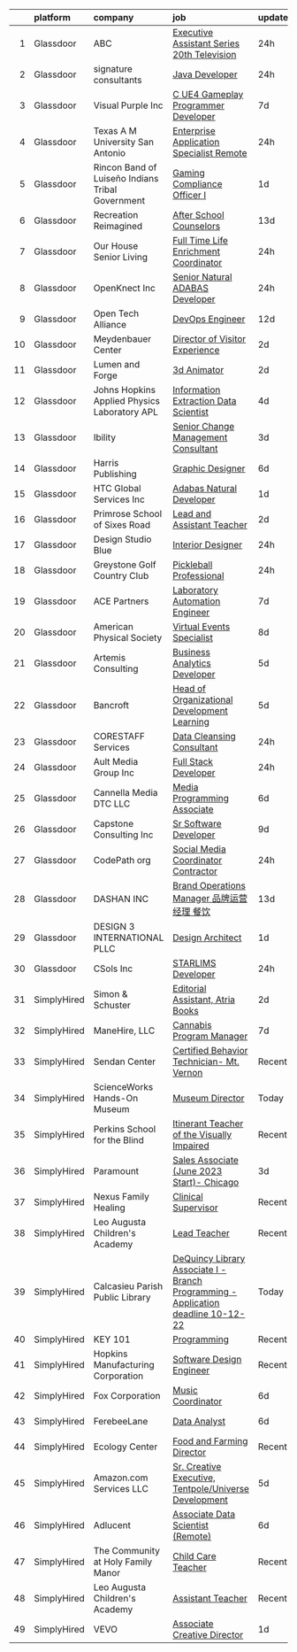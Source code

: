

|    | platform    | company                                          | job                                                                                                                                                                                                                                                                                                                                                                                                                                                                                                                                                                                                                                                                                                                                                                                                                                                                                                                                                                                                                                                                                                                                                                                             | update_time   | location                |
|---:|:------------|:-------------------------------------------------|:------------------------------------------------------------------------------------------------------------------------------------------------------------------------------------------------------------------------------------------------------------------------------------------------------------------------------------------------------------------------------------------------------------------------------------------------------------------------------------------------------------------------------------------------------------------------------------------------------------------------------------------------------------------------------------------------------------------------------------------------------------------------------------------------------------------------------------------------------------------------------------------------------------------------------------------------------------------------------------------------------------------------------------------------------------------------------------------------------------------------------------------------------------------------------------------------|:--------------|:------------------------|
|  1 | Glassdoor   | ABC                                              | [Executive Assistant  Series  20th Television ](https://www.glassdoor.com/partner/jobListing.htm?pos=106&ao=1110586&s=58&guid=00000183ac20927798d21c9c8ac21890&src=GD_JOB_AD&t=SR&vt=w&cs=1_c8ddeba2&cb=1665040159913&jobListingId=1008187735064&cpc=72B33A28935558B9&jrtk=3-0-1gem214mg2eoo001-1gem214n0i9jj800-336dc5db62179d5b--6NYlbfkN0DAFTyt7pbDCC2JPO79CSdi1dIb81yjczP5qsKcZIxgiToS-G8LS0ObdZLqts6En-MwzG42rIj_VnQ_Dwb2eVpXPUj-8aTNMQIFIITJ-d_5-51ifGw8lKm9PiWvZKUwBfhf_fmJXdAgm-1J8xhEJR2Ib8HJAY4REDBz2tsiSNIvU4o3hLYMdN87o4y7FDmKhv7ZPGxiW1Vpz0gZgfuZlVCRFeNthsriZGvjRh0NA4ghDsmxSOgqIUdDBpbgKue_Tzxvpm5IzJOu8A0I4MD5OBeCyoCLKggdTXEhL7mkQzspjIVb8adzZuh9FEMgM-Hp6jYEHMZZjNkWbTX3XFRDaCoVKe3f0jFc-RgPdv9iMa1X6-dXHO4iwkiFdz0A7uj4tMmk0QHCqZC9mW_ok19jjOcXgMYTTjFZWYqA4JBJ7EnpCo5-T7vpqlIrXoGYasyfleunxMwMLw4XrA%3D%3D)                                                                                                                                                                                                                                                                                                                                                                 | 24h           | Los Angeles, CA         |
|  2 | Glassdoor   | signature consultants                            | [Java Developer](https://www.glassdoor.com/partner/jobListing.htm?pos=111&ao=1110586&s=58&guid=00000183ac20927798d21c9c8ac21890&src=GD_JOB_AD&t=SR&vt=w&ea=1&cs=1_016309ab&cb=1665040159915&jobListingId=1008186765990&cpc=FFD5B9C4B038B9C9&jrtk=3-0-1gem214mg2eoo001-1gem214n0i9jj800-15c0595f3665534b--6NYlbfkN0ApGIGImxOmdxIOXBMhQ8EhaqwUpG_bCXYZc5oBp4OjqQT8_J22VxX71x5wDEtd2fHdQHegFEOjhqiTnAnzp4Z880tZcsfh4lRysJfZxkd6ahPZYjplR6KD9iZLXeyH6H0cdrCEPPgYrsS9Q3uuV-DPSTyGFiPjTmB5mckukhthxL0pzYQVBA0n4i0704DX47DsGqOXy7uX6emY5-4YNLwkZM9k7xx1UjpaFvNWWITi6ZgcjMjTINd-CH72UHG1XpOenC3Wzhw_cXWUTLLZJG035y4FddEQ2Ck03YQ9twLnUDSYpwZkAkKgNX6ry2lCATi-VmR6eBdC75liHTAGw7OtjXZkIspw2A7-85Y5EYLj_bZ66JCPFa59E5-4Q-SaYjy9oswfpvziZi87Fqunpy3lsn6q-0_tyOITXkM3slZLIFZ6n_Q8mgs9MfzjFojgEfmu3jVrxgzPqFBFnXS1fYldz9BzE0sq-BmrHSAx-qzMns3SWVwajDzSw3vl-C25BDdZT-7OXFSk9gAZLR8KGpNy1itc5sg11IqihBVd-eqhVqgrIHTDysjKu75QN-egiHqGzUXxTD99UNEzXp3fDc8sL0WjRDKy5Y4%3D)                                                                                                                                                                                                                                         | 24h           | Chicago, IL             |
|  3 | Glassdoor   | Visual Purple  Inc                               | [C   UE4 Gameplay Programmer Developer](https://www.glassdoor.com/partner/jobListing.htm?pos=127&ao=1110586&s=58&guid=00000183ac20927798d21c9c8ac21890&src=GD_JOB_AD&t=SR&vt=w&ea=1&cs=1_cbeedaeb&cb=1665040159917&jobListingId=1008168890821&cpc=555ADD10F5BC937C&jrtk=3-0-1gem214mg2eoo001-1gem214n0i9jj800-a2145c19eafc7a81--6NYlbfkN0Bi-g4OEguhQEx4pjzkmulzkFDPdVMQm6g82nLRMcVRUCSLsu1Vy2oKfIU7YbWfttgff9JMnJ9GOwJKwLitfzgOSfMtNnUNsNHzHgcoO_Jdc6KbLh1t0QHjWJFZqJPaGsggan_w_qHQw3aKZJrZGX0oI5BULEg35awDF7wZA5JGP1OTpslJ9_aMB0M-Tns1lgthtAjXYUROV8g_4ZbO-T3qqPAgErUjg273fq_X4R7gVIgCJTM68vvuzr_xqKjvLu67mCF-CnFBUfQ_ceE1GO40aUrhLSrkc27Yk_il69BRJeBrq_c1-3vOGQUdB5b9TQryBxa4urW9yjEGuiz771V6n0QcZthMEKTJRj72tG3WEXqqDCPR2-59_QxLuj73QaNAPAY_EdKpMAl3xwA9ZtSdhT5jtWuTa2DlWmgRYHvw77pI5NUJkUyX8590o3EOoZp2rMZDbtcJ56X3irVs5Rqlp31RnC96efqV-hJy-jhkZFFpflfRxC3IFmcCC1PzIH_87fD6b27cHT8BsjJhOCZGrlHx6lUjatk%3D)                                                                                                                                                                                                                                                                                  | 7d            | Meridian, ID            |
|  4 | Glassdoor   | Texas A M University San Antonio                 | [Enterprise Application Specialist  Remote ](https://www.glassdoor.com/partner/jobListing.htm?pos=119&ao=1110586&s=58&guid=00000183ac20927798d21c9c8ac21890&src=GD_JOB_AD&t=SR&vt=w&ea=1&cs=1_32ea1630&cb=1665040159916&jobListingId=1008186361672&cpc=8A48E7D5890B96AC&jrtk=3-0-1gem214mg2eoo001-1gem214n0i9jj800-ae8a7104cfa0e9a0--6NYlbfkN0DwTVbpfu8kMal5xiz3FYOSteqFQabWfgO4R-jSHVm0NFELr6SbytOdsiHdDXkOslHO70rcRim71HeZeL4DhJpL_hX4vegbzp_9mB2E6ztXqnVfyPHg6PPJ0qduSOnj508E9ufMtbN9MsIgCR621D8YkumdUWfQkuLOcp4GSUoAOO28TeCw-gRTgyWKdACs8I-Z4VLhC5irIBf8YmZEGKutcN3EMHLBgU-Ghk8hEOOLwWIC3JJru0fJFUTF1jB3Sw5QXzS1xyiTtCoOScEcJPpBHEGGVaug4u6We_e4bbZa_OzLpisW4TD36PYEh0ipQ-URh1T80BtQ1HOFTPDmEHDoGkyPGgyLabT2hv-K5ZXdOnRICY-U0CzqESrM67cu4GEULInCN7BjTMm453nJwPOoZQhVly1eQ80-JBue59IbVhIrKuMCFtWvL43U4bkmEBjog2twaYt5h_r7t5bEbS58vIoIknCadHiZ-jHMdo5Z6aMDOr5Fx4w22F7c9Jdd3AvRhzI7MxtpgQ%3D%3D)                                                                                                                                                                                                                                                                                               | 24h           | Remote                  |
|  5 | Glassdoor   | Rincon Band of Luiseño Indians Tribal Government | [Gaming   Compliance Officer I](https://www.glassdoor.com/partner/jobListing.htm?pos=104&ao=1110586&s=58&guid=00000183ac20927798d21c9c8ac21890&src=GD_JOB_AD&t=SR&vt=w&ea=1&cs=1_3557b0e7&cb=1665040159913&jobListingId=1008184076921&cpc=9633D545EDE710EE&jrtk=3-0-1gem214mg2eoo001-1gem214n0i9jj800-fc86fc6344107b42--6NYlbfkN0CnvnrZV6i1JGX1yqycrBVKxG_QbmFGo1hJvaAPDrdCVZbSi23JOxR80kH_D-EXnW0lJ8Pq8O9NM2TSpwcCHX1d6PMT0b8kUZQI5JF8rlaHkROJQxZu2HAeZaqn-ymo-eX9lt4N_3G1b90shKHaQA5CuSXqqKeXPP2YdESiIPiisgCD2_Tcfw3QRCLEIBY2F3w5AWF0B2TKffjXXOQlYgmV8JiRTRSNbEVzYhbHFNt4bCi0dBS2ktF1csh9xw8jrLQYVyNdmYu4GQdNtuYFB4ojT6LgS43SH83mPjJ0WCYdVhV32xq-nhpkvZReMGbOXD8q3mSgxa_V1sc-G7QuOutTDbW4kzpYZ7Vzw7lgWRzFjKvhnVnR0dx1cBXOH2LsQb0vbHgT-0CsevVjEALr_UljnG2TMXaEE_HQeF0Wl8X6mqJIXxzKpJfTVgKBunVviKSe0NuRrif6qeWIllpN2aoO713qoxmrUsg7_YZ0czCyeoaYKrJMr0SQzUZWLxwG41Dysy5XIvgB9NLwjW6YlY_1)                                                                                                                                                                                                                                                                                                        | 1d            | Valley Center, CA       |
|  6 | Glassdoor   | Recreation Reimagined                            | [After School Counselors ](https://www.glassdoor.com/partner/jobListing.htm?pos=112&ao=1110586&s=58&guid=00000183ac20927798d21c9c8ac21890&src=GD_JOB_AD&t=SR&vt=w&ea=1&cs=1_1142ab50&cb=1665040159915&jobListingId=1008156545007&cpc=C36052A7C128A3E9&jrtk=3-0-1gem214mg2eoo001-1gem214n0i9jj800-0d7c2db7a2f81f19--6NYlbfkN0Brqlwl4gd9i4ufNdS1TVf9CZc4R5a4ZAe_chjV5E6c52m1RUaapKuIvbbc8Ia2Btw4MH6E27xxXTNbLyPnEmDCgO_0qt9f3nbPNbKii8_tOFeNV0upeuTT112W05n_hPs2LMFKJO8yc8_Zkv1Tpns4KY2xVQGcUs5v9oEcT8z3BAdAmvpGSowgrNZDUhNjpJX3qZg4UO8BUAslcYmFwY_CgJHcZOCp3-l1UvQnJm5j8zuXLl32itjfuVMpAaFQdGphY0fMJWvp7z8JsTgFBMYoUWTDm7XPONW9_nioA2AFW6IdLYxNTAqxn3A1NPDuOFNNpROHkZaLwakSF2klC2omXTe_V_x5Vna9Sab08YAGr5UwEgUjDqpsbooDhVa4qgPwT_huTnr1_q61WlWzxmikXVJ208qIScewPXaWAfRjUs_Zd1klQ305QrN3ZM_2UVXVe-_gy11FziLJWywLQLUY1dxXFCex_HX8yaRizk0vSMdyJDIkHgVeykkqQdAn5hB_G-T5HCEFuLCZXfbKRnC7)                                                                                                                                                                                                                                                                                                             | 13d           | San Rafael, CA          |
|  7 | Glassdoor   | Our House Senior Living                          | [Full Time Life Enrichment Coordinator](https://www.glassdoor.com/partner/jobListing.htm?pos=102&ao=1110586&s=58&guid=00000183ac20927798d21c9c8ac21890&src=GD_JOB_AD&t=SR&vt=w&ea=1&cs=1_576db86e&cb=1665040159912&jobListingId=1008186535094&cpc=F503233C73B66A1A&jrtk=3-0-1gem214mg2eoo001-1gem214n0i9jj800-7cebb9a6637e8e08--6NYlbfkN0AkYPobvrrV-aliDMMetmsthKV_23HoDE6_7T5-bmifjF59mWFDLftMQOCLYxunTFgbRmP3ZA5alfqg9W4Po2JOjI_KXylLvJF-v_kI_S3NpillS-y3vYWNarmk1Xhr_azDlRSzLMj9vTos1JSdiLJUoEzs9SfTK5q4GQWIDTIDWwl0FoiTXzzpYykwDmO0tkA8JzluT1ZZGx7cw7N9zZHOdEuwTyBbnLi0NniBw--UPwGz7AX8b3dssF6fepaLvP5_ExOna1i0VCHABHIJNzJMsqXAzdAp27rp-BYfp_T5aIv5RBM7_zLkoW6cgZi147kLy-5GFbJQGoiz11CDAkiBEUyvKQkk8iV5rWyM1hwi2fKjDSVLYzC_-a4ivomfO-zQRkoW8zMJQaWGp40S_zBs6CbvUX_86QqZ2Nj7GOk_JYxTzAjap7nd1XgbnhlFstHKoyoYJVaPDgRw32dBdKIAHZJjsgZlOA8QIez7yHAKzgQk_A2mFlAMnhaW7Cr1fl-pjhFshQeItTqGfyePAt-K)                                                                                                                                                                                                                                                                                                | 24h           | Eau Claire, WI          |
|  8 | Glassdoor   | OpenKnect  Inc                                   | [Senior Natural ADABAS Developer](https://www.glassdoor.com/partner/jobListing.htm?pos=114&ao=1110586&s=58&guid=00000183ac20927798d21c9c8ac21890&src=GD_JOB_AD&t=SR&vt=w&ea=1&cs=1_0859c0ea&cb=1665040159915&jobListingId=1008187573140&cpc=5B877AD962FD223B&jrtk=3-0-1gem214mg2eoo001-1gem214n0i9jj800-de56284646c444c7--6NYlbfkN0CB1tmP7rfbaHtYFmPjg1Xv8BJr6DUbyz0HQmM4H563Au2nNjYN4Az1fDvfahersuvxt2OIpiIf6MVi0CHHI0MCn8fnmtWUvKADJg15hgwEc2L9ckkeE7e0cbgYCpWRHw1S2Am9dQkVtndS91rY61azjBWIOGHKr4BPFe7g1ZviR31K0uXfsAizacougNXKgfld565CD6fg9BsuBJOKIoPSHX5e8WprYvFpSzaL8nNArtZIp0nD8ilEJ88fvelwxbuk0MsZe4gBBsker4wvgAtJtTHtRHq7Bd-Pqvosf4LnpH7zAxmM9KV0QbTjcCUGf5aG1156cURsS9OCwt5BiqP_KE409F8iLmSsfuGlLz8QQKboKbSBCo6F8XCRhK0fHFM3cW33T7amAZ6xXKfwIiwA0H3BCjlZatSuk8XDCWJPBJn8mpylOy-nQyfMn2ZJuq0p0T2pPGgphmy8S5m3uc4ocUNZujmwXNC3ykwsB-NtTedYAwt4Ykv_w_6CgSfXBfmn73rCO_kYjK51ArTNBtKm)                                                                                                                                                                                                                                                                                                      | 24h           | Jackson, MS             |
|  9 | Glassdoor   | Open Tech Alliance                               | [DevOps Engineer](https://www.glassdoor.com/partner/jobListing.htm?pos=113&ao=1110586&s=58&guid=00000183ac20927798d21c9c8ac21890&src=GD_JOB_AD&t=SR&vt=w&ea=1&cs=1_59365594&cb=1665040159915&jobListingId=1008158605874&cpc=23F784D2830B726F&jrtk=3-0-1gem214mg2eoo001-1gem214n0i9jj800-7e679dfc1476c6bc--6NYlbfkN0AwYicTXJf9bWJk2zfUMxpINV-_MQnJmG0hZnZg50UwrY8lFM-8J_hrDwQatzTo8cFXk4FkLDlXWbEi2BFTHkmXm6E3CpSm6zAU-U4UOK5P-KBo7_3Wk4dtuAiazYRJqeFRB6n2QQsMPbS6e-0fhDki7kIIbqk017aPBMZq-fGNWW8Di0dWcA5ij8KmZIrrqpW6iP-jAz1zo0hJjNihm1D-vuCdeDLDdE4mgC1SufBtqomqAUDRp_gik59NvYSFQTxTewhu5f0ruw12vc6aPqHg_gDFNxi3y5qr0AQK2uMhFZBWSG265phpNdp9Xqd4vZLeyIcTAEkxwHBj6Qxej7YY9z_Bzt5PbfdHq21MfyTSztob5En65xnauu_-XZcoq1qApFR9ZGJk6ftlr1tA8mPmpOd01i4SdLes44ujcpLCPocOaRRPPqWhDFTcL4jVzjXVELK3vUqHuumBggoC08orE-WIt49f8F43C_H1meDQsr6jwlJxa0xJQS3Yj5j-V3VQMcvIceMZsA%3D%3D)                                                                                                                                                                                                                                                                                                                          | 12d           | Phoenix, AZ             |
| 10 | Glassdoor   | Meydenbauer Center                               | [Director of Visitor Experience](https://www.glassdoor.com/partner/jobListing.htm?pos=130&ao=1110586&s=58&guid=00000183ac20927798d21c9c8ac21890&src=GD_JOB_AD&t=SR&vt=w&ea=1&cs=1_02450d98&cb=1665040159917&jobListingId=1008181131497&cpc=01C0F35AFA5AA31B&jrtk=3-0-1gem214mg2eoo001-1gem214n0i9jj800-3115e6f9b57607ea--6NYlbfkN0AZe4f3GcVlhM7IbtHyBSNCTev_kGnZHb0jDV28iRIHPeEpuVBe5eRNQWVXgVKSkzxjm_cMP4JQZvPJyMsSowHdFKwmVSM1Yd3KnNQAJEhbW8jSwBprWdq6U4TjExJGUpr7Kf9cxrTfOERbvP4vLVrSlL6K_DZRuxpkcDorkIDL3AZT9JKFr_NyX41VA9tO5116spD8sf8DkrBXgTcsRGKyub4y59JNMjn3HgYsPoxm_cOuDNiO9MVPXihII1zoTgLYK3vs6fgkoYiopkp1wNomaHA_Fx4NVabhlH3HEYqa_TxPuZiHBOykRD9lBl9fijmOn7Oo9S2owWyRB6y7Woa6WG9MvBc-NOZdK3QgYQ0nG8uc6eketeUlQWa53C5xn3NMh0xfnT_NcyPhwVQe7ICjFCk4BADn6oxeQtcwkfjZggpqDyiUnPRSVYEuEU6dtJySoOd-TFcsBgIAEOMyarqVGQE5DTd7E_Ggnw3-F1bq_imdeNdiFdy7Lhsml8fglWFnI5SLEuujqiesJIrcGUos)                                                                                                                                                                                                                                                                                                       | 2d            | Bellevue, WA            |
| 11 | Glassdoor   | Lumen and Forge                                  | [3d Animator](https://www.glassdoor.com/partner/jobListing.htm?pos=129&ao=1110586&s=58&guid=00000183ac20927798d21c9c8ac21890&src=GD_JOB_AD&t=SR&vt=w&ea=1&cs=1_f1b1a1d3&cb=1665040159917&jobListingId=1008182257301&cpc=FD56AAAF1899B499&jrtk=3-0-1gem214mg2eoo001-1gem214n0i9jj800-7c856ced30c511aa--6NYlbfkN0BzyIYrTMR_AjNKh_kvAG8N613gtHPANQ3sdLTkrtBd-8karw_UYrYBZoBFcdMiTPsZ_DoLwxZN16-E7IQqY38WqSm8K9RtK6D2qPEJy-XzdpAyKbX-pBk19joXcHwbNqYenAY_F2VYZ_Cu5aulNb9NGOb5nW5wQlsP7F_FOX8Lkz4MK4NneLcr4pHwR_bW0n2o-9kWcdIXVSus9b3ZeIVUqPQVIgWugDbEv4Is_NBfxs5xd-jRMtDiv5O273PQAyKZn_jdARWJzmRBkm1Uzg-KU_eWRezlEXijVIiVPEPsDVFELRTzNuOEMNqcFP9tVuBZbe4S5v9lMZlQm5GIzdJwPeUjXGcIFjdSovoumLF8zbvYIBfdUdQTk7szSsQ0ExoFsG5d25qNwN3Q9meXx4G73jCXnTAJepSS6gBzqXfC8-tlKaIRyyenYGx7X51_VhsxaonNeEyFCwdjueM5pLmq1-K0XhyL1G1EeicknTYsmQomFgwhZF_HypMZiZrohZK9awyj802oq3fqv0odh_cl)                                                                                                                                                                                                                                                                                                                          | 2d            | Las Vegas, NV           |
| 12 | Glassdoor   | Johns Hopkins Applied Physics Laboratory  APL    | [Information Extraction Data Scientist](https://www.glassdoor.com/partner/jobListing.htm?pos=118&ao=1110586&s=58&guid=00000183ac20927798d21c9c8ac21890&src=GD_JOB_AD&t=SR&vt=w&cs=1_b1e3266e&cb=1665040159915&jobListingId=1008176941128&cpc=FAD720BB8CCCB15B&jrtk=3-0-1gem214mg2eoo001-1gem214n0i9jj800-2ef0c002ddc246ca--6NYlbfkN0DND_cY4AdZ9uf0CyzxvdaEIkE64BMiSLR1NLUGRAKCdS8TT-PhCEo-QKNy4GyeE46GKTXdfeDmQyV5phkYpn6ZFC4WNRsijKifREHhqdM84D8t_hrPTmZV_rQQRw9isHJOjUWcVhOyEqvRVriv_06hi-Tu5BfemuRL2mVIxlKxFTVvda7Uky8HJYHwLQ88hV3CaqMTTSLKAKgPY00VE7HUIZkwLJuw-Ra4yws3WQtPwvXB_o31oywPYiVsMereEQOigk7I6MokQDetFLu9XbjJZVDG1MqEl0n2u8ymcgZ4LqVk4JBMK2A_Gdxjd8SC0GXFg8l8Wzuoc8JIlxikodYrhHk-ATB2ZFuh0TEyqdQeCthH6M95LDXjtTdLs5j3DZJ4T-vP04wm7g60_UEwbME5K2PI8pTnABwX_FJZL202IaWGuyk4QH_kyNawpR9cXDdjVypP8Zqw6qNWzKPFZ-iJ5aCS8-M5dVbZV8R3CVPC-1iR9-M3o3xeBuGGhTt9TMX_5sBWZb5aZbQZM72OkKV7jK9BPPGOyvtE-zZdBDZfgu5ci5iexziD)                                                                                                                                                                                                                                                                     | 4d            | Laurel, MD              |
| 13 | Glassdoor   | Ibility                                          | [Senior Change Management Consultant](https://www.glassdoor.com/partner/jobListing.htm?pos=123&ao=1110586&s=58&guid=00000183ac20927798d21c9c8ac21890&src=GD_JOB_AD&t=SR&vt=w&ea=1&cs=1_88e587d2&cb=1665040159916&jobListingId=1008178043513&cpc=42BEC95245890617&jrtk=3-0-1gem214mg2eoo001-1gem214n0i9jj800-e553c7d1b9b98741--6NYlbfkN0BdDHiSlq2TKVYTvK036ioTcRDjelCKzvFOpLFiF--0iQINAXGaiXW9Zp8i-0CmIvwHdGTK59GPjp0cCDSl0wYIk2gSgAE4N8Irc-7a23fSfTx4a5idXL980WCQ9ftayOPn2bcK1_UuZjPMeNSpdGjWknXyQixGqbzv-vQwTWj6WQ199lR1YK4k4Gb1lvk2XPnvbBa2c9GMZxeH-TveNX_s7Ae3f8O1bOzvGiMwDvmkEGzTPYYSHF6gX-qa0O7fLyfRXX8hY9gK0bTvzMPCEmNNyB26-uiEe8mEXZAk427OaFSOdO72vH438xMMnuWaI409KoF3UU3T8_5JoIRjgbq3sLvmHIQ8mHSY7ySVHAnMlhWU-BOzffgy6tGyLOPmR_QJ8b8-U_ixUzdEN_Wa3RsIAhJ7QIMklhKZyKTv89dgY2aNuB5HBLG9QF1qtw7MVeaR1vUjodbFw03kftzlpRAtKTDImHJQqaxjW79m9PSPVcPl3ISJVusOxco4TyaAUVQBfoaz7JkSspmtLAjK2EHD03QhOgLyvSE%3D)                                                                                                                                                                                                                                                                                    | 3d            | Remote                  |
| 14 | Glassdoor   | Harris Publishing                                | [Graphic Designer](https://www.glassdoor.com/partner/jobListing.htm?pos=103&ao=1110586&s=58&guid=00000183ac20927798d21c9c8ac21890&src=GD_JOB_AD&t=SR&vt=w&ea=1&cs=1_ca06c1db&cb=1665040159912&jobListingId=1008171546572&cpc=8CD073E943938601&jrtk=3-0-1gem214mg2eoo001-1gem214n0i9jj800-71b467493f08a365--6NYlbfkN0BpH0Q4LSk8JL4lniDQSa-BgOfgdJgtDitPBJhpvsXdfepCPUfGg27jAkYhj-hZkrU2WglhN3niUH7ahYpC50L5cGV0Az-0nnHcseAcoWc2uoMdM7COWMbToyOx54vLCejAMfwxWqUgngJhRJ-cJzdA5GTekBkiWWKVcmaopCVxjqPH9kk3KlKmIOBMtPJZqorKjhK26A60Q_sPULJWJZkMLVs9C7wq-CSk6wwBjOAx5l9-bAwU0Pw1abJgCxrPs191zfH66VpUy3tS9pe90A7dTQFxiH7g2VEftFd0ylCDJ79-RZ-zVfJWsdEi7pvcdcvIyPJDWMQ_v9OHjkVVGV_yQDVsZs5lWIFsMv_edsV-Rm-40FIkRtgqO1SiHq3BPNWPhD8MPUUyeev4CmzBrOZIXMqPGd3MwJQRrlszF0p6m_0b_KVC6vQkVXYXgoqCjUAVIkJMMlKKO859fjWKUiFtycHG19HGE9C5q_hK0rrDbzWl9RfPGvd_Ly7JBPt_pn_dD4tJQvHkPQ%3D%3D)                                                                                                                                                                                                                                                                                                                         | 6d            | Idaho Falls, ID         |
| 15 | Glassdoor   | HTC Global Services  Inc                         | [Adabas Natural Developer](https://www.glassdoor.com/partner/jobListing.htm?pos=101&ao=1110586&s=58&guid=00000183ac20927798d21c9c8ac21890&src=GD_JOB_AD&t=SR&vt=w&cs=1_0252d1bc&cb=1665040159912&jobListingId=1008183821027&cpc=F11879762E79C377&jrtk=3-0-1gem214mg2eoo001-1gem214n0i9jj800-532c85f455c0a873--6NYlbfkN0DzkZtue_C1E2iAe8OIqH_dIbpJk4HiI-sXb0r-i9BV6-dfX-IoaE-uX9bxZI8ViKLra-vxSlPqcEil1EwXU8AOU1C4r9NxXCt8AA4LxMQKC1Mgy5luYbzdyRks-K_iafZHSN9D78rUpYXJ8GDO7gXHibO-aBqLt1bvYoA2Kx_z_nn2uLuqPQBs_8zUiMugLj1cyYkSTg7K3QRmMptcokKePBrxwmvl3nYsQua7XROW1Vj6KOZJG1HnHU171ISnosaEYmjzP5UPFPk6wzIsUZQshcvMBhs7yTFTu0CBtcqhRJT9uBZ9TGjBgRkkMRIYpx_XhBqbLgNp2bObCoCYD9QUNBauKZ4bQZ34FYDG0n1KT7DxGEzx1ToXltBBzSCldB6x8Grueq3_ch6kvREjqA1JW3MMVJ7Q1gOSgGNl6pDLUUvYrK7YgoVAYUlagKKtRpjQCZJs6GBvehuZjPP5v8I8Q5nWckWnQg4J7EykqrSia7po1swO_HEW)                                                                                                                                                                                                                                                                                                                                                  | 1d            | Jackson, MS             |
| 16 | Glassdoor   | Primrose School of Sixes Road                    | [Lead and Assistant Teacher](https://www.glassdoor.com/partner/jobListing.htm?pos=124&ao=1110586&s=58&guid=00000183ac20927798d21c9c8ac21890&src=GD_JOB_AD&t=SR&vt=w&ea=1&cs=1_b25c2a1a&cb=1665040159916&jobListingId=1008181613586&cpc=8EF2A55214350694&jrtk=3-0-1gem214mg2eoo001-1gem214n0i9jj800-d7d75cadbf72bb7b--6NYlbfkN0Ak3SB8TqwAk0irydgSKCmI58BBoQ9JSsAfwZchOB7rDbcpOmczkStz3728WFz6pRIOtRxRnAdzgnD8UzUS4ysnr19UnoWcAqbtP2iGm1vUz8rTBjDn52UtSOQ21kCUZ3lrdD_sp4H_USpk4MfsMqS8fxTBCPWsNApQUfV3QdvFzgcHM5O4wHOxlqH4ayC3OvgsBgB3-rcX5Nf7fgnioRRFcOLlQcI7V5G0Hb-RduoV5JYPJoyhE_Rbo2UkAW3f2OsqCaxg6U09-heOgJTwpsoctP03tfakCeGnHfSI7LVP3a1bDWryDXS-1bsQt92bo_vJPEjHh1up6i0u5MoN-uXsShJEVtSdSx5ZJvRHlmjzVluKDog7SJsop27i-DPYioZMb_yWuZXODFFAvcTaDCNnqHSqoVy6mJ0E0AsYvHEwWgMQRP3t4tVNxNnDa4JZDCLoLAPIuho8ACf_Dlad8DOzx1Lk_rsDcL7ERvHQ92w25F-wwOCVhptJW4dIZRp3dTri6RRoCV_pEM9NqVeB-CRd)                                                                                                                                                                                                                                                                                                           | 2d            | Canton, GA              |
| 17 | Glassdoor   | Design Studio Blue                               | [Interior Designer](https://www.glassdoor.com/partner/jobListing.htm?pos=117&ao=1110586&s=58&guid=00000183ac20927798d21c9c8ac21890&src=GD_JOB_AD&t=SR&vt=w&cs=1_c97f2ad4&cb=1665040159915&jobListingId=1008186525513&cpc=1B5ACBA47960D310&jrtk=3-0-1gem214mg2eoo001-1gem214n0i9jj800-905d80db26c01152--6NYlbfkN0BJiXhjvhlPnp7nCNnxpXVdZuhNeQWqe_6fX6GJcnmHagQ_COK_7ebCuUjVZdjq8PeE6WpsMHlqB8K5TJO7KB-wyxVJQ_FzLgjCDCTF_eTRQzepG0W0RvQdoiieaszuhTpkdG52kJs9T9lheSQ4GFrMkAVaDtsQiE_fV7r8VlHx6LmuVCGz0DAYVPIMRYZQuSAv170qw2Tn37mBFqqBz_4iTXQif5KyILPEAoiMkvNQnpvT5A6NZEFFuJQeOyOlY1T29Vw_hZpj_gWU5b21PKEktbhTx5JYzYtYt3BB3lDf952RljoeduUT2GjE_y6k5S6J6Mx5XEmJJ3zpIb5932IxjxG7FBUx6A-1534PIs5jcM_9KNXlqgYiMhmm1znqSvl4MPdCK2S6U4wwWEyY-9dgaCyxbjLJkmB3CSK7lPRB7lofIvnAELhxscYRrMgXGJcbkXN0MJ9HjKxLGqeDY3KEsVXbWqmFooA%3D)                                                                                                                                                                                                                                                                                                                                                                           | 24h           | Centennial, CO          |
| 18 | Glassdoor   | Greystone Golf   Country Club                    | [Pickleball Professional](https://www.glassdoor.com/partner/jobListing.htm?pos=108&ao=1110586&s=58&guid=00000183ac20927798d21c9c8ac21890&src=GD_JOB_AD&t=SR&vt=w&ea=1&cs=1_fa345764&cb=1665040159913&jobListingId=1008186317869&cpc=F0038DB93C4854FD&jrtk=3-0-1gem214mg2eoo001-1gem214n0i9jj800-48d21434bea997be--6NYlbfkN0CnbXe2HrCGOddEXED3qh26tAOhxflOc892xzvuHvcnun48Uc9rvwfep_NYhI6zix6nhvR9g4qh3781HAOqvHXnuETskT491_8OY6CEbHy0wExu9JJJ40_Yp5dhQnVZIsT20ItYi3crPUgimNMwj7rL6zH2FLB2Zr7PvyksAklZ240scCO5rZiqwJl_2j9NWe1myqnVHFjxZpXWdEG9CMh7s55wnZfn6M2IDp_hMbek1t4AvGxF1INpAWAwTAcfhyLiBuNwqQ7h9OZmwg-l094bgJkHjCZ3h01-RkXUNs56LiJyzt31P7_W6XHBO9vGUo21yjZV-r6Ju35LnYqkhaihqIs7b9JqvjfgYV9gRgXFuDvmNjfLdhg-hFuAMGgy4htKVcmlvH2BJPZ_m5Bm_lNdyOHFEO0OfYvSQBKSEOqdQrpK8baBzWqajML-0yCfkiBpr09ELlYetNdZqw_BWvg9iy85akz1_JL2D4EOFSkhgOktlQmNsYBg8K9OGUk5bYhePjfPA_W0Bu8H0R_lfbi5)                                                                                                                                                                                                                                                                                                              | 24h           | Birmingham, AL          |
| 19 | Glassdoor   | ACE Partners                                     | [Laboratory Automation Engineer](https://www.glassdoor.com/partner/jobListing.htm?pos=105&ao=1110586&s=58&guid=00000183ac20927798d21c9c8ac21890&src=GD_JOB_AD&t=SR&vt=w&ea=1&cs=1_23f40419&cb=1665040159913&jobListingId=1008168001341&cpc=93E38780B6DA0368&jrtk=3-0-1gem214mg2eoo001-1gem214n0i9jj800-2524d797016ad814--6NYlbfkN0ByNdR6lR5vInkMqW9PARJ6PF3Zoox9TiDJ9pL5aH1WopUmg_nMMrmUCKR5GeX6zpvQYzBhmfoo-mBFruU6kWrdS_f5ZpTJbXhdfMMHnx0hHhuweEefWhLBO9z2QtqSjmz3FC-0SWZD8yzfG4Vs6A2Xh_B643a3ytUKsrvskaIBinV4WAF3RpUwenUjRr8uNdZ2ijhb6iL2yUlebR0tcqxtvue4VtwjYZXyzGA2PtrtnbkRlSvQkV5BkY-tIAw04FUDdnip8-kvz8wiN7D3QS5asN92fsoiPRR8xPXbirAk7D_WXKdmGvVCeRjiX3WX7YoKqNoMf6b-M3fmYwrXlGleka2dJUVeAQJJgXpn-bKq1uSoX59mX0ZsAST98L6v0j7CQE_Xi6Dw1--w62Y1RJgRfOb3DNkwLiFliayLZCRFTYvQnDV8AsT3G1b77nQGcRL4vITpPoYkch5P3E9N8_dOXtljn93Q9wUlVnx3LVtT2dYuDKm1Wc8lnZeTaWCbyqy7Iv32kH_1gDXSI24APvil4PvRmJU88xY%3D)                                                                                                                                                                                                                                                                                         | 7d            | Marlborough, MA         |
| 20 | Glassdoor   | American Physical Society                        | [Virtual Events Specialist](https://www.glassdoor.com/partner/jobListing.htm?pos=122&ao=1110586&s=58&guid=00000183ac20927798d21c9c8ac21890&src=GD_JOB_AD&t=SR&vt=w&cs=1_d89876c8&cb=1665040159916&jobListingId=1008165654271&cpc=0B561D89933DD0A0&jrtk=3-0-1gem214mg2eoo001-1gem214n0i9jj800-07efb732cca26cda--6NYlbfkN0CvgbaG_FMj81n4eJGyJgJeC_Z6FQzAlA0S-6sHpkCDNHRHHOq-OVxNX_1wJeDpDKdzcvKe-L86OrQols8ga8YtipitxROgYVKTxQ5aHOEDbppnZGY1yMvGFfLv8r4hPg_CjkfHsW8IEobNaaCJtBHt4_uMbsl6VGa6XYcr5ZA9XqAlXMX25w5tHW07cgRD1fCjh0oNVQG6V7v3F8y-mXTT38294oNPu986J9K-PP1K39pz694PJcofscrO3DGTgGyA0jOI7FkD8l-DBWahT7zNuAyuEJPRhYDtq6dekUnWrrLB62M6TDCgSPH_5jGmLchl-x_RKojL5RgHWAmz9rLsZzOUugeRtYbTeurWe07JWElOsz-oyQEpAsfSc6huza2CUEcEj7NNQzUpEI7sZK-8lHkkgMJSyQQdkYDgnWqeQJJYA8ZsPqUielJ43fsJVP0GfHgqYVQm_fMWfcW2ZMRkOFifkUWKcEaLt7vojgRKzlvwcY5EUvsuzmiQlCDB4bo%3D)                                                                                                                                                                                                                                                                                                                                   | 8d            | College Park, MD        |
| 21 | Glassdoor   | Artemis Consulting                               | [Business Analytics Developer ](https://www.glassdoor.com/partner/jobListing.htm?pos=115&ao=1110586&s=58&guid=00000183ac20927798d21c9c8ac21890&src=GD_JOB_AD&t=SR&vt=w&ea=1&cs=1_31bad021&cb=1665040159915&jobListingId=1008174979011&cpc=073D3B4B6C3D1988&jrtk=3-0-1gem214mg2eoo001-1gem214n0i9jj800-702740291c725ea5--6NYlbfkN0CzcDFs8cjNZITHzPaspPYUdxCTppyanGLeq-qEeiOFH_82D_rqPZNcfZe88RFWXnBxvED7lw-j3Wowrfh_RGCQ8emKnsnBbjgZZqoZeiRJ6aOSnhchIfgSlN-lFJpq36Whamz4ESLvbP-YRb_loSt2IM9udamsPEAQ8gS-uRI-g8Mo8KxGQevK6myiTQAZDBys1ddPSeLi_8PDR65wWAH3lWIjXlcBOcLthbFu_y5rmnOXqpPdNDlkwABUlEserGZz8-m3hfdjFHd2hFOod9hJwtvQUtY-xCJ0b0OYG7H19Ujz1BTqaDgQuy-1Fu63_Ff2s4pRp7wcyUqLtrRFbSDA-wWiH29pS3TZStQHIcoRDkSXoZzpKmmNiGHAUW9r6e8zCAQEk_BryiGed0brYpfUCJgHGeHC9A6S1RGShRXNEeGXYeMWjDC_OIk79PU7YTxVzm5l29fAZfGqpOTxzr5ICQd6LS9W_9kCJuhllz-GNicfl8Fc5VHNoPWsbqHn9QuX46XwVXzLO7wOBSYyxk56)                                                                                                                                                                                                                                                                                                        | 5d            | San Diego, CA           |
| 22 | Glassdoor   | Bancroft                                         | [Head of Organizational Development   Learning](https://www.glassdoor.com/partner/jobListing.htm?pos=121&ao=1110586&s=58&guid=00000183ac20927798d21c9c8ac21890&src=GD_JOB_AD&t=SR&vt=w&cs=1_76784d9f&cb=1665040159916&jobListingId=1008175449499&cpc=BBBD384EA192911E&jrtk=3-0-1gem214mg2eoo001-1gem214n0i9jj800-068b638f79e91199--6NYlbfkN0BPRHACp_muPV-Up24EFCVqx-TsFnFJDfkctAXVFcGYlsfpmCS32cW-uNVvsvNr5F3LeCiY-Z4I2vaLudrI3hW3P7Fbt49MxArhrYZO1Fh7WlbGdoRORqNv1nTqwie_pgIXQehT3DeibOQPCriIFgCLSrOZM3XYtzrl1PMePzWVNXVFTX_1pL7-EjDhMaalBHjdCH5IPEobIGAB4yT_rSO_Jz919JBLCNL04ft1-D9w2o3ZwPBZgmiVoe2ak7iPYILgFM6vNfGhDa48r5jTG0SQPh1SaQAvPKUpW0fCyRzOMsNDOxLX9_fLhWyfUY5Xz7ynZSK1NU_BrKZHCccJd74cf4WDl40KyhBi_usKF9apv2b5qbLlBbbIuFcFqzj07Qc4BCjrOCYBbhX4fXAj_vmVukzMuNNQv0SKvwqEH5AeKAtRjgc5zP9Y_SFsIfW87gFewuV1Yl09HLTP6U8AV9hd_-TSWNuceMYiCxIKCch8Ovij-NKkstfKLfu739X5ssLhhKS4JXKd9lkWL7j3obvnuLKYMergdKKocA1D8QnUP-PVEa64d79oeZLKgONl2VablKhXOgZSR6zQnoMrlWeKH6jqDO2RIZc0-GOSyOiKzH9w_SzHb3iETDabl14fcgFxXKKdt26TqbMU4DBT3_sT57lUZPhKaAc7N3f4_E5O1qh8QMdbxW_iYWDwRwxoEpoFv2-APEgV7enA7NH4Ij0T04-_2KMY3jbeAWntfXg1pc1gQxbyasNVgmOgFqXSneEqgpFmONW06N1pcOW3tWlVxcnUUG5Gj-Dr3GiuP51KGg%3D%3D) | 5d            | Moorestown, NJ          |
| 23 | Glassdoor   | CORESTAFF Services                               | [Data Cleansing Consultant](https://www.glassdoor.com/partner/jobListing.htm?pos=110&ao=1110586&s=58&guid=00000183ac20927798d21c9c8ac21890&src=GD_JOB_AD&t=SR&vt=w&ea=1&cs=1_3eb80b32&cb=1665040159915&jobListingId=1008186223770&cpc=F89DB714968E32AB&jrtk=3-0-1gem214mg2eoo001-1gem214n0i9jj800-e9b9882115931fd3--6NYlbfkN0D-k3L9B_pmNE7Ep94moqBSGw2aPRf10zKFmNQXICY4N9jl-1FuBsBqNGXQ00anR9JaQvrbQB4eCuqrp5t9TbSFxe406zxTXTEerXzuLQcFoK4K7DJ-xCZdl2ldpYnnyG5IbleinfsXf60cxIGeunSxr_s8p-uYWXfz4LDvpKOM6QWEF52Mj6XebJd-TUkt-nETzjq9lQmWOJB579nBypbzYvbnjHt7IWeGnWsujZBjHh3H-8UXBeckcl8Mzo4ph1ebJEUe-LZZNYFXzvaG-IymLlQm3zlks3DyZq2lT1yYp-xJbb0-bKRCyAt9Ogkx8fiZ_QzlyK3Ps7sawip03YSWx6bKXDcngqzajRqiwaUfjuwGIptHqlwfxt8WCBb2fvm6Yfe0LTSp75MBrY-LXTlHUkjhwTRSHdqnwxD3qvcJ4_ZtQUJ6GbOqNWZXFDlD63Xmt-kuYNl1d3PFvgVcm4k-RTCd6jeWVu0avIXRDW8EsBzIUfXjrl9t30ix1qCnBrBeqvpVRtWHO0CekEkvZIP_RFkSsZkjUImVXx6dat4Gaw%3D%3D)                                                                                                                                                                                                                                                                                | 24h           | Neenah, WI              |
| 24 | Glassdoor   | Ault Media Group Inc                             | [Full Stack Developer](https://www.glassdoor.com/partner/jobListing.htm?pos=128&ao=1110586&s=58&guid=00000183ac20927798d21c9c8ac21890&src=GD_JOB_AD&t=SR&vt=w&ea=1&cs=1_f8b56e5a&cb=1665040159917&jobListingId=1008186485767&cpc=C0FAF87ADD587446&jrtk=3-0-1gem214mg2eoo001-1gem214n0i9jj800-c7086d5767747eee--6NYlbfkN0D788tVLZnHYB2JKTLmCXo4PydfvtZKcdbYx6lxKaz3IrhQhSRY3fRDO_UbO0PiXjif9VALxtXutZUCdBcb-gKUNgQOV9nlROvWcP609iPWShMt3gDnC11VQrnxQl8r6vdp7SQcyqOPnj-xioRT284QkHTeRlpUwMOhGn1v0cMCG5UOgd_ACnoeAhDxke9dfcv9ec565LwUjkB4cXdtwZZX6YBugYahQrjJCl07Ckf7jP7omRsSdvKJlEmUs92D7uCCWg3R3gw5g1ORfwV8rfNIH_EQ7MAE4LKJRej5DemUsiGFBRK0MRKtXYgwIc9mwBcdWAQiL2uTrc8CJdiY5QUsxJyUe-1k3ktgWHUfI83Xu7q07zj0FGgqB7HOkJOdwdISZRsg9md9Gvda-WwLpP1jgshzdX7BYqt2XhmwEs8xHG6mkXEKnkTl_XfULpbGHVLtYk9Ctn-m_Qv12D3FeGLA-OubO6ajenjfPdbb7FXZBzZfn_ze0yIxUmRTynkltS8P5-3mlBA_MM-SrVpwzPAr)                                                                                                                                                                                                                                                                                                                 | 24h           | Las Vegas, NV           |
| 25 | Glassdoor   | Cannella Media  DTC  LLC                         | [Media Programming Associate](https://www.glassdoor.com/partner/jobListing.htm?pos=120&ao=1110586&s=58&guid=00000183ac20927798d21c9c8ac21890&src=GD_JOB_AD&t=SR&vt=w&ea=1&cs=1_befe4837&cb=1665040159916&jobListingId=1008171513730&cpc=8D2B7435C06A1689&jrtk=3-0-1gem214mg2eoo001-1gem214n0i9jj800-665f6d0d3a6c1662--6NYlbfkN0BTT1lo8Jwdy_hu5PBsWOg-OgEs4ry3bvHurgSPaoaOHGO1V8_oStUubBZMuD_OERgcKGAC3uG6EIpUD2onEy6lwF-S_an5OFHRfnUq7B1qyTSLkWnSWhKl4RnmPZBzR6p0_Cm8TIRdEDat2ZoxP_x8S56I4gy45Jyms1Mo_Xp7sXP7RS84ppA0ZZc5eHVxQmMIRaurmT0xxPQhLCxkWWXZYmOY-EfLWIavu6YJmYXQ5q2dW6qUkMBx6aZEKce2yCbj8O4m9ifUCnNhz7IMwS_UZSoJlmncJIfMXmtNzW5-DPuarakLC0lrG7rIwYrK3FM1XfQBcV0WqikktcJSsX1WAveUH1KupVi22xhC2C-8cMbZZUmPDkEMakjWX8Lxa_UtjBLmDnyNUcqvtamAjHJcbo8vPvEzN-4ly5kmfRPefeE-ZIXcLfRSAhQKdtcFIOowe2aJ4DhCEqGhcWD09BR3os0OonfWfX58TFBeNJ559gInzFg03Dnpc18W2RK3zD0fK36qzGppWorCYq7mUZ34)                                                                                                                                                                                                                                                                                                          | 6d            | Burlington, WI          |
| 26 | Glassdoor   | Capstone Consulting Inc                          | [Sr  Software Developer](https://www.glassdoor.com/partner/jobListing.htm?pos=126&ao=1110586&s=58&guid=00000183ac20927798d21c9c8ac21890&src=GD_JOB_AD&t=SR&vt=w&ea=1&cs=1_5e123186&cb=1665040159917&jobListingId=1008162820296&cpc=BA005B1D96992017&jrtk=3-0-1gem214mg2eoo001-1gem214n0i9jj800-069d47ea8ad31cf1--6NYlbfkN0B96V2X-ktcizmBETSpagECMuEmqz18d3bUfhM7kAXLfY6dc9ULxqqYAVUqomIkOLrXVpapapXaMg8-TndHTcrskh0Q9Z4ye6T0vn8lgd2FJ7MGaeScxu0RrvlR0W7oMvWm8rRf673us2LjdyKzxwPIR9N9_FaggfqdzZR1cWtd5tzQbAhHJPKLrJQ0a8tQ85YCAvTXzfUsAE4X9PNc6JfwC3PbUYoI5xOg7kuAE_fNkM4-cSzGS8xf8IIxAMoMJD_VXzBNKbsPZ07xmFdgQuqbusp9Z274HxEqe1IQH0zLId1IOZpENBRvp0m_9jF4iIqz_w2Io7RrRSUgUZLk5SPdwKgsrFlyi7PS4_1YXrS0cthj4D4XSVEn1zJbbohrXgKXCwbe-eymkZcmsev1gtCEMU5havR-KKARGJUAxUgi0oksWCGvw8I308Hp7TrFICGUD3ZP6uL-1aY5iymcpkOzcEbO_3q8AKX4ZQwz78gB2O5JNIzflTkv_kyVMg_mzmFfUTHaMUZlhcGVKGCKSvdR)                                                                                                                                                                                                                                                                                                               | 9d            | Kansas City, MO         |
| 27 | Glassdoor   | CodePath org                                     | [Social Media Coordinator  Contractor ](https://www.glassdoor.com/partner/jobListing.htm?pos=125&ao=1110586&s=58&guid=00000183ac20927798d21c9c8ac21890&src=GD_JOB_AD&t=SR&vt=w&ea=1&cs=1_edc66dbe&cb=1665040159916&jobListingId=1008187062055&cpc=4F748F1840550ABC&jrtk=3-0-1gem214mg2eoo001-1gem214n0i9jj800-b2d7b6c9fafbb574--6NYlbfkN0AtR68e5gWpPxoovZgA7Udo-dcymoK0NpHFMpIgh7LYz5vFxXCOkxsPzq1JtV8MckJg8YeyTx0LjSzEJBz1V52Uj98T4JxrBAwH5qbp-VzOkHNIbfk3KQZEO-Ld25otshLWZcsvwW9_ipukZWHq-Ft0uKotmn2D1byJm74qpi1MsrxCyGuPJBudD_uF4TFmUakZ4tlF1Z5xz94pIzLwsmJGrUzhRcNRe023fzhmmKjb5UCHel9l-vFp1oVGvZiMIdJTicQMlFM9M5XJjxS6vK4yGwPBBii91Wz0cDjg51OqSwo-7WeBR9g0Sh1a38PFFhcNaExDajrxNvyMhHR3Iy0uRP0o4G-RvTgQR82q4BFv21w87YtVMvhhUvWzKgBJLudIvWO-zzVGumfvbnh2Iojz2oE5t9OBR3Y0v034NWmVTgOU5ZeCFceLnil3H4xL8qapG5BuILcp_3_ep_ETeUXe4ArHX7fnpVngsGrM2sfA1-VttSTZmJjlQHcZLrjoKP-cUCobivqpoA%3D%3D)                                                                                                                                                                                                                                                                                                    | 24h           | Remote                  |
| 28 | Glassdoor   | DASHAN INC                                       | [Brand Operations Manager 品牌运营经理 餐饮 ](https://www.glassdoor.com/partner/jobListing.htm?pos=109&ao=1110586&s=58&guid=00000183ac20927798d21c9c8ac21890&src=GD_JOB_AD&t=SR&vt=w&ea=1&cs=1_d4716877&cb=1665040159914&jobListingId=1008156787874&cpc=D1CBE86395A4E5A8&jrtk=3-0-1gem214mg2eoo001-1gem214n0i9jj800-52769370edf1b9c0--6NYlbfkN0AZiaPZyccuKjlre0e0RaBFeO48J0QExrO5hcuLctOVaN_M4Dm3U4EmYKAO-K7VJbKKWUrzHP4YuCffupuhdE4UzmhFWS98q0iK09IGjGkXlPmLS0FHpaK7KerTwdSeuYp6cPY7VI3evuMyRcIi4m_RSG8NyfhyWOyQ7_eiUzZjsXy4TihxqvsiWLNg6mZ1t2tqa05Plk2pLaeJoINSWd-ZEYg6PeGnG591AjpwpAObqB1R4Qa_0960JqWkFiL_OUvkkJ8uAvFfLV7jzBtTtA7bZjMAdKdm6zhTM2gsW8DmL1thRpMk-eyLvqsBaV5OSlP3nlk4Lg8dwF4-Rad33WmqUdwkSZirp3x8pi9wn1d-ZZSsZMBy3PH6HDTAy5WGFzMeCahMRNitkNYJOfmSmQYRNPb9DfN9n_bQUVTnz9DsxsfNNZHodFe9zjMPiNbCqQU3YREMSyedc5ti4LbcOUaDKizw0oxdnILgHLnO5BR-rwP4Tq9sXEi-SNAvNUlUfSs9ugCO6TXElMIK0CAXsGx1J1K9RiElopgXKxt9r-6v15SajB8GosN5UkxewubSmym0Q6znipi5hk_8loYtinxqZc9vp9lIzmkgMrM8WrIJflsFub9RRbU7k0ArzCTIu98f9mM1Pxmtl3KlWlcnacnA7U8ytz7Xh-aQK6noUDToppcntwTG3pFI)                                                                                                                                  | 13d           | Flushing, NY            |
| 29 | Glassdoor   | DESIGN 3 INTERNATIONAL  PLLC                     | [Design Architect](https://www.glassdoor.com/partner/jobListing.htm?pos=116&ao=1110586&s=58&guid=00000183ac20927798d21c9c8ac21890&src=GD_JOB_AD&t=SR&vt=w&ea=1&cs=1_5b6afd5e&cb=1665040159915&jobListingId=1008183894649&cpc=CAD87743A14A8386&jrtk=3-0-1gem214mg2eoo001-1gem214n0i9jj800-e116e7ef13c4b3a4--6NYlbfkN0DsBOlmEAMqZtav1V1WKZO3RUElpafjggtWvxyDQ3xFSmyORkCOQyPR9yI9HOgUYMcCEiF87B9h-sC7ha6A5K4BxpIVltIIJEeHONa9O01-1jBWObB0tapiVPHFtKeGGjRDzZllJVMp3LyN67Jb37vA2WNMq0J8FVY6lwF7fKC0lx8umC_E83Spfht33E0mB8AjoT6JPtl5X5YdNWZqcaXTtUt_f3_3Qe3-uUf3RAktjFgj4ikSFI7Kpv43Q6RmiGGibmMvLfjFTBq9QyG7bO_i4NTwMHZV47l_z07rRlV3zJt69xXPZzEU5iFPvqaKL_6JU-t7LNkJr6KTzqOdoz5JDPMOX2xpvKuHl62idKaoPkpRk6oKBHR3L-stMMYEnU3XDh7vwI2fieCO89Fe-GkOQEJJGS-wUYUC7B-imqMJGqjYOhiLK0O1c5Dm4XqGP2PkpNJC2hG4OU4K0zfnwQ6KkkzOWT81fSCngJv3YmbV7fWdgo9Rjt3UxWYTQToYez9hUwsTnlgOMeKphseXrZYZ)                                                                                                                                                                                                                                                                                                                     | 1d            | Baltimore, MD           |
| 30 | Glassdoor   | CSols  Inc                                       | [STARLIMS Developer](https://www.glassdoor.com/partner/jobListing.htm?pos=107&ao=1110586&s=58&guid=00000183ac20927798d21c9c8ac21890&src=GD_JOB_AD&t=SR&vt=w&ea=1&cs=1_7d5f3499&cb=1665040159913&jobListingId=1008186154228&cpc=01C0F35AFA5AA31B&jrtk=3-0-1gem214mg2eoo001-1gem214n0i9jj800-f03211872ec4ba02--6NYlbfkN0C3K06j3zEHFfRfFjMEB1ErzNBeFPGv6FcLo5IuTCkP9T9HRjXYXyBv8ZP1QtumyJ4vJxeRHH2fVr-0XWYLCl1n_Svnw6K6nwZwJC38Jnncjs08VOWSE24kwSLSenmzqP5mUDK5bLa8drmm64RXXdptc5LLqPBmwkkWO6aYp3Y8X2CLmUvMy6w_Hwe2w7ONrnl6MEAaIO6vZocRWJiCh8RDw0DEISUvJ56t6jzOUETExqSjFYrRJRfFtgxLC5wez6OM6hyFVn1B32bbqZ1c3s8HMf9zCkcEJC6K9-jBC0Als2qp-HSEqrECUJvCzgTah0TT4IGlXL4qjea0FSk_zeOoAJCKkDJmQYgu-0CZKYOp_mmL2GBOOQworPc1tHvu5N2VGB7Cv6n6IIyoDlW02z8-n-zJxkwDKBenV3KyT_BnzS_FAxaDI8V3bsyLEAo3oJ7HcClXxXtAH9Gu2ah9UZL6sSNjBvqYk7Eim9_EyQPgngybp4ofSuvTcJow_N4-zlbeCd3jWial6W_7VJHUqIPM)                                                                                                                                                                                                                                                                                                                   | 24h           | Remote                  |
| 31 | SimplyHired | Simon & Schuster                                 | [Editorial Assistant, Atria Books](https://www.simplyhired.com/job/u89uLGsPGh-tpGxrXBGq-nuLMNRp6pES53UledKp6d_Kecj_PJg6Vg?q=creative+programming)                                                                                                                                                                                                                                                                                                                                                                                                                                                                                                                                                                                                                                                                                                                                                                                                                                                                                                                                                                                                                                               | 2d            | New York, NY            |
| 32 | SimplyHired | ManeHire, LLC                                    | [Cannabis Program Manager](https://www.simplyhired.com/job/36wmGcRxS5bxG4U76Oa1is2h2fXuZn4lHvFCE1hR-6UQPXx8WUYliQ?q=creative+programming)                                                                                                                                                                                                                                                                                                                                                                                                                                                                                                                                                                                                                                                                                                                                                                                                                                                                                                                                                                                                                                                       | 7d            | Hartford, CT            |
| 33 | SimplyHired | Sendan Center                                    | [Certified Behavior Technician- Mt. Vernon](https://www.simplyhired.com/job/SCQGxsD-0mRqz6ItPxsEOg5n-GhDn4rUU64b9q2s7-J7N_lgnoppIQ?q=creative+programming)                                                                                                                                                                                                                                                                                                                                                                                                                                                                                                                                                                                                                                                                                                                                                                                                                                                                                                                                                                                                                                      | Recently      | Mount Vernon, WA        |
| 34 | SimplyHired | ScienceWorks Hands-On Museum                     | [Museum Director](https://www.simplyhired.com/job/rEUpnQR9kzlPRUboZVCdtvX2AJPxlu7rDfPwqJS79vVNxx4nUwmBQg?q=creative+programming)                                                                                                                                                                                                                                                                                                                                                                                                                                                                                                                                                                                                                                                                                                                                                                                                                                                                                                                                                                                                                                                                | Today         | Ashland, OR             |
| 35 | SimplyHired | Perkins School for the Blind                     | [Itinerant Teacher of the Visually Impaired](https://www.simplyhired.com/job/788ablg0AuYha4gFqYAs1lnf7RWsJoVot1dsa7XsiUmdR0U3KnNWBg?q=creative+programming)                                                                                                                                                                                                                                                                                                                                                                                                                                                                                                                                                                                                                                                                                                                                                                                                                                                                                                                                                                                                                                     | Recently      | Watertown, MA           |
| 36 | SimplyHired | Paramount                                        | [Sales Associate (June 2023 Start)- Chicago](https://www.simplyhired.com/job/XJ5LtNAWnjZWvjMg27S9bcTLXDbAZUDBtd46QLR5LUvymo4oAzwCTQ?q=creative+programming)                                                                                                                                                                                                                                                                                                                                                                                                                                                                                                                                                                                                                                                                                                                                                                                                                                                                                                                                                                                                                                     | 3d            | Chicago, IL +1 location |
| 37 | SimplyHired | Nexus Family Healing                             | [Clinical Supervisor](https://www.simplyhired.com/job/YUcPGi44vMloZuxQ_NOOvS5TJ19gVqSZZtzsBQD9SiMq_7sIg29P1A?q=creative+programming)                                                                                                                                                                                                                                                                                                                                                                                                                                                                                                                                                                                                                                                                                                                                                                                                                                                                                                                                                                                                                                                            | Recently      | Fargo, ND               |
| 38 | SimplyHired | Leo Augusta Children's Academy                   | [Lead Teacher](https://www.simplyhired.com/job/qrWsh98N2DcrNxufHHRcHfT6LRj9MdV4F2biisEvdrBk3rpMRGb0jg?q=creative+programming)                                                                                                                                                                                                                                                                                                                                                                                                                                                                                                                                                                                                                                                                                                                                                                                                                                                                                                                                                                                                                                                                   | Recently      | Blooming Prairie, MN    |
| 39 | SimplyHired | Calcasieu Parish Public Library                  | [DeQuincy Library Associate I - Branch Programming - Application deadline 10-12-22](https://www.simplyhired.com/job/Zr1dkEI8h9Q5lFLk2vIOzFDN6ua27QO3_y2kbGDSX_ITyuDHWUWNFg?q=creative+programming)                                                                                                                                                                                                                                                                                                                                                                                                                                                                                                                                                                                                                                                                                                                                                                                                                                                                                                                                                                                              | Today         | DeQuincy, LA            |
| 40 | SimplyHired | KEY 101                                          | [Programming](https://www.simplyhired.com/job/TNYA8EniKm3QVWzausub62KILrczmG7gmre9qhzlAJ0blsSg7czNlQ?q=creative+programming)                                                                                                                                                                                                                                                                                                                                                                                                                                                                                                                                                                                                                                                                                                                                                                                                                                                                                                                                                                                                                                                                    | Recently      | Spokane, WA             |
| 41 | SimplyHired | Hopkins Manufacturing Corporation                | [Software Design Engineer](https://www.simplyhired.com/job/qY8slYaw9wD2ocnPC4HaJoxOS535kfd1g9te5vVup0OD4IWDFxIROg?q=creative+programming)                                                                                                                                                                                                                                                                                                                                                                                                                                                                                                                                                                                                                                                                                                                                                                                                                                                                                                                                                                                                                                                       | Recently      | Emporia, KS             |
| 42 | SimplyHired | Fox Corporation                                  | [Music Coordinator](https://www.simplyhired.com/job/TQTo5k_V26w7zcRC3DmhjvniZ6Tx2cVDz7KJbwJVg-t0jZO3tj8u3A?q=creative+programming)                                                                                                                                                                                                                                                                                                                                                                                                                                                                                                                                                                                                                                                                                                                                                                                                                                                                                                                                                                                                                                                              | 6d            | Remote                  |
| 43 | SimplyHired | FerebeeLane                                      | [Data Analyst](https://www.simplyhired.com/job/EL63FkcFxd_4FSY--nMHE7qZb2b_GF7z_oPzRVd9XREW-cE4KrTuWQ?q=creative+programming)                                                                                                                                                                                                                                                                                                                                                                                                                                                                                                                                                                                                                                                                                                                                                                                                                                                                                                                                                                                                                                                                   | 6d            | Greenville, SC          |
| 44 | SimplyHired | Ecology Center                                   | [Food and Farming Director](https://www.simplyhired.com/job/HP5QNTAMCvFikmtDfXcdEQfJZUru42JrMETYZMUxyTaYJorh2zp-FA?q=creative+programming)                                                                                                                                                                                                                                                                                                                                                                                                                                                                                                                                                                                                                                                                                                                                                                                                                                                                                                                                                                                                                                                      | Recently      | West Berkeley, CA       |
| 45 | SimplyHired | Amazon.com Services LLC                          | [Sr. Creative Executive, Tentpole/Universe Development](https://www.simplyhired.com/job/DmrFBDBz_sJoAfY5-SxMSBmKtFDj-RAw7x6T_tBo3Jcz-uu3QKiA5A?q=creative+programming)                                                                                                                                                                                                                                                                                                                                                                                                                                                                                                                                                                                                                                                                                                                                                                                                                                                                                                                                                                                                                          | 5d            | Culver City, CA         |
| 46 | SimplyHired | Adlucent                                         | [Associate Data Scientist (Remote)](https://www.simplyhired.com/job/sgHAvpyaD5ha4zFQOHBWUZ9phznnugMdsv80mtHtGTFJU5MSmvjDMA?q=creative+programming)                                                                                                                                                                                                                                                                                                                                                                                                                                                                                                                                                                                                                                                                                                                                                                                                                                                                                                                                                                                                                                              | 6d            | Austin, TX              |
| 47 | SimplyHired | The Community at Holy Family Manor               | [Child Care Teacher](https://www.simplyhired.com/job/AOKgnwsnUKzxzUfYVXB8mgrc3aVcac8tBsHuHQiPz2q84Jdsf_IX_Q?q=creative+programming)                                                                                                                                                                                                                                                                                                                                                                                                                                                                                                                                                                                                                                                                                                                                                                                                                                                                                                                                                                                                                                                             | Recently      | Pittsburgh, PA          |
| 48 | SimplyHired | Leo Augusta Children's Academy                   | [Assistant Teacher](https://www.simplyhired.com/job/tdJQEmcFZppZD6_MbbxUDHu69xuye7V2dKaAOmw11j8KTsN-ZJQbRA?q=creative+programming)                                                                                                                                                                                                                                                                                                                                                                                                                                                                                                                                                                                                                                                                                                                                                                                                                                                                                                                                                                                                                                                              | Recently      | Blooming Prairie, MN    |
| 49 | SimplyHired | VEVO                                             | [Associate Creative Director](https://www.simplyhired.com/job/gc8XULjJd7ZRT52HL9XjRDu4XtPtDEL2J-k__cw2Wie-R9AlR3toyQ?q=creative+programming)                                                                                                                                                                                                                                                                                                                                                                                                                                                                                                                                                                                                                                                                                                                                                                                                                                                                                                                                                                                                                                                    | 1d            | New York, NY            |